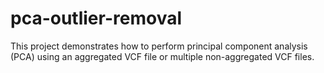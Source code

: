 # pca-outlier-removal
This project demonstrates how to perform principal component analysis (PCA) using an aggregated VCF file or multiple non-aggregated VCF files.
